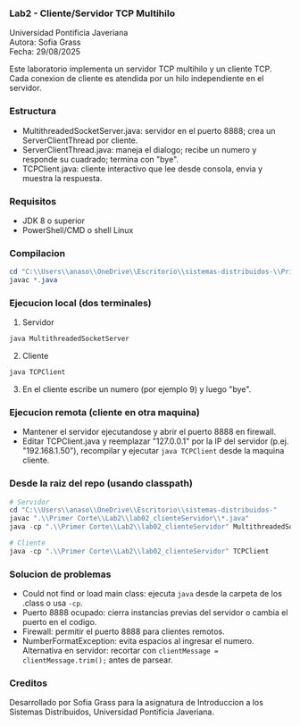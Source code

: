 ### Lab2 - Cliente/Servidor TCP Multihilo

Universidad Pontificia Javeriana  
Autora: Sofia Grass  
Fecha: 29/08/2025

Este laboratorio implementa un servidor TCP multihilo y un cliente TCP. Cada conexion de cliente es atendida por un hilo independiente en el servidor.

### Estructura
- MultithreadedSocketServer.java: servidor en el puerto 8888; crea un ServerClientThread por cliente.
- ServerClientThread.java: maneja el dialogo; recibe un numero y responde su cuadrado; termina con "bye".
- TCPClient.java: cliente interactivo que lee desde consola, envia y muestra la respuesta.

### Requisitos
- JDK 8 o superior
- PowerShell/CMD o shell Linux

### Compilacion
```powershell
cd "C:\\Users\\anaso\\OneDrive\\Escritorio\\sistemas-distribuidos-\\Primer Corte\\Lab2\\lab02_clienteServidor"
javac *.java
```

### Ejecucion local (dos terminales)
1) Servidor
```powershell
java MultithreadedSocketServer
```
2) Cliente
```powershell
java TCPClient
```
3) En el cliente escribe un numero (por ejemplo 9) y luego "bye".

### Ejecucion remota (cliente en otra maquina)
- Mantener el servidor ejecutandose y abrir el puerto 8888 en firewall.
- Editar TCPClient.java y reemplazar "127.0.0.1" por la IP del servidor (p.ej. "192.168.1.50"), recompilar y ejecutar `java TCPClient` desde la maquina cliente.

### Desde la raiz del repo (usando classpath)
```powershell
# Servidor
cd "C:\\Users\\anaso\\OneDrive\\Escritorio\\sistemas-distribuidos-"
javac ".\\Primer Corte\\Lab2\\lab02_clienteServidor\\*.java"
java -cp ".\\Primer Corte\\Lab2\\lab02_clienteServidor" MultithreadedSocketServer

# Cliente
java -cp ".\\Primer Corte\\Lab2\\lab02_clienteServidor" TCPClient
```

### Solucion de problemas
- Could not find or load main class: ejecuta `java` desde la carpeta de los .class o usa `-cp`.
- Puerto 8888 ocupado: cierra instancias previas del servidor o cambia el puerto en el codigo.
- Firewall: permitir el puerto 8888 para clientes remotos.
- NumberFormatException: evita espacios al ingresar el numero. Alternativa en servidor: recortar con `clientMessage = clientMessage.trim();` antes de parsear.

### Creditos
Desarrollado por Sofia Grass para la asignatura de Introduccion a los Sistemas Distribuidos, Universidad Pontificia Javeriana.

 